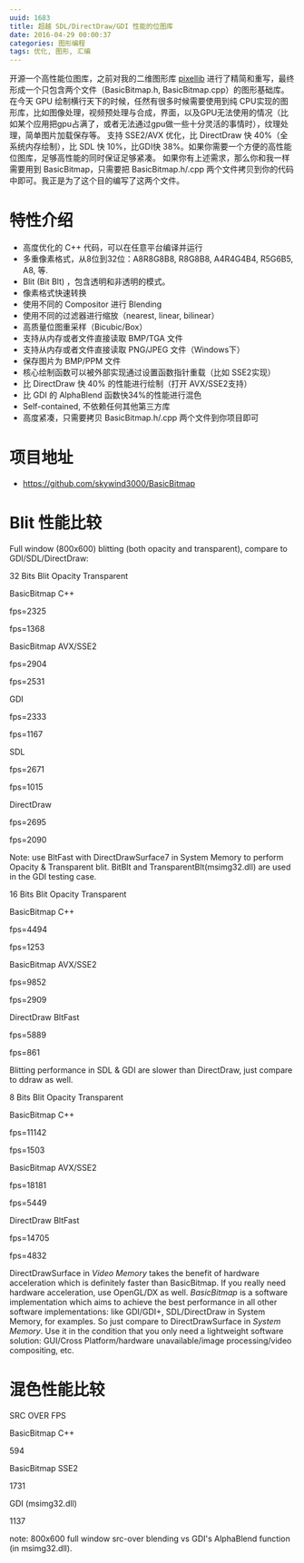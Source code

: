 ```yaml
---
uuid: 1683
title: 超越 SDL/DirectDraw/GDI 性能的位图库
date: 2016-04-29 00:00:37
categories: 图形编程
tags: 优化, 图形, 汇编
---
```

开源一个高性能位图库，之前对我的二维图形库 [pixellib](https://github.com/skywind3000/pixellib) 进行了精简和重写，最终形成一个只包含两个文件（BasicBitmap.h, BasicBitmap.cpp）的图形基础库。 在今天 GPU 绘制横行天下的时候，任然有很多时候需要使用到纯
CPU实现的图形库，比如图像处理，视频预处理与合成，界面，以及GPU无法使用的情况（比如某个应用把gpu占满了，或者无法通过gpu做一些十分灵活的事情时），纹理处理，简单图片加载保存等。 支持 SSE2/AVX 优化，比 DirectDraw 快 40%（全系统内存绘制），比 SDL 快 10%，比GDI快 38%。如果你需要一个方便的高性能位图库，足够高性能的同时保证足够紧凑。
如果你有上述需求，那么你和我一样需要用到 BasicBitmap，只需要把 BasicBitmap.h/.cpp 两个文件拷贝到你的代码中即可。我正是为了这个目的编写了这两个文件。

# 特性介绍

  * 高度优化的 C++ 代码，可以在任意平台编译并运行
  * 多重像素格式，从8位到32位：A8R8G8B8, R8G8B8, A4R4G4B4, R5G6B5, A8, 等.
  * Blit (Bit Blt) ，包含透明和非透明的模式。
  * 像素格式快速转换
  * 使用不同的 Compositor 进行 Blending
  * 使用不同的过滤器进行缩放（nearest, linear, bilinear）
  * 高质量位图重采样（Bicubic/Box）
  * 支持从内存或者文件直接读取 BMP/TGA 文件
  * 支持从内存或者文件直接读取 PNG/JPEG 文件（Windows下）
  * 保存图片为 BMP/PPM 文件
  * 核心绘制函数可以被外部实现通过设置函数指针重载（比如 SSE2实现）
  * 比 DirectDraw 快 40% 的性能进行绘制（打开 AVX/SSE2支持）
  * 比 GDI 的 AlphaBlend 函数快34%的性能进行混色
  * Self-contained, 不依赖任何其他第三方库
  * 高度紧凑，只需要拷贝 BasicBitmap.h/.cpp 两个文件到你项目即可

# 项目地址

  * <https://github.com/skywind3000/BasicBitmap>

# Blit 性能比较

Full window (800x600) blitting (both opacity and transparent), compare to GDI/SDL/DirectDraw:

32 Bits Blit Opacity Transparent

BasicBitmap C++

fps=2325

fps=1368

BasicBitmap AVX/SSE2

fps=2904

fps=2531

GDI

fps=2333

fps=1167

SDL

fps=2671

fps=1015

DirectDraw

fps=2695

fps=2090

Note: use BltFast with DirectDrawSurface7 in System Memory to perform Opacity & Transparent blit. BitBlt and TransparentBlt(msimg32.dll) are used in the GDI testing case.

16 Bits Blit Opacity Transparent

BasicBitmap C++

fps=4494

fps=1253

BasicBitmap AVX/SSE2

fps=9852

fps=2909

DirectDraw BltFast

fps=5889

fps=861

Blitting performance in SDL & GDI are slower than DirectDraw, just compare to ddraw as well.

8 Bits Blit Opacity Transparent

BasicBitmap C++

fps=11142

fps=1503

BasicBitmap AVX/SSE2

fps=18181

fps=5449

DirectDraw BltFast

fps=14705

fps=4832

DirectDrawSurface in _Video Memory_ takes the benefit of hardware acceleration which is definitely faster than BasicBitmap. If you really need hardware acceleration, use OpenGL/DX as well.
_BasicBitmap_ is a software implementation which aims to achieve the best performance in all other software implementations: like GDI/GDI+, SDL/DirectDraw in System Memory, for examples. So just
compare to DirectDrawSurface in _System Memory_. Use it in the condition that you only need a lightweight software solution: GUI/Cross Platform/hardware unavailable/image processing/video compositing,
etc.

# 混色性能比较

SRC OVER FPS

BasicBitmap C++

594

BasicBitmap SSE2

1731

GDI (msimg32.dll)

1137

note: 800x600 full window src-over blending vs GDI's AlphaBlend function (in msimg32.dll).

